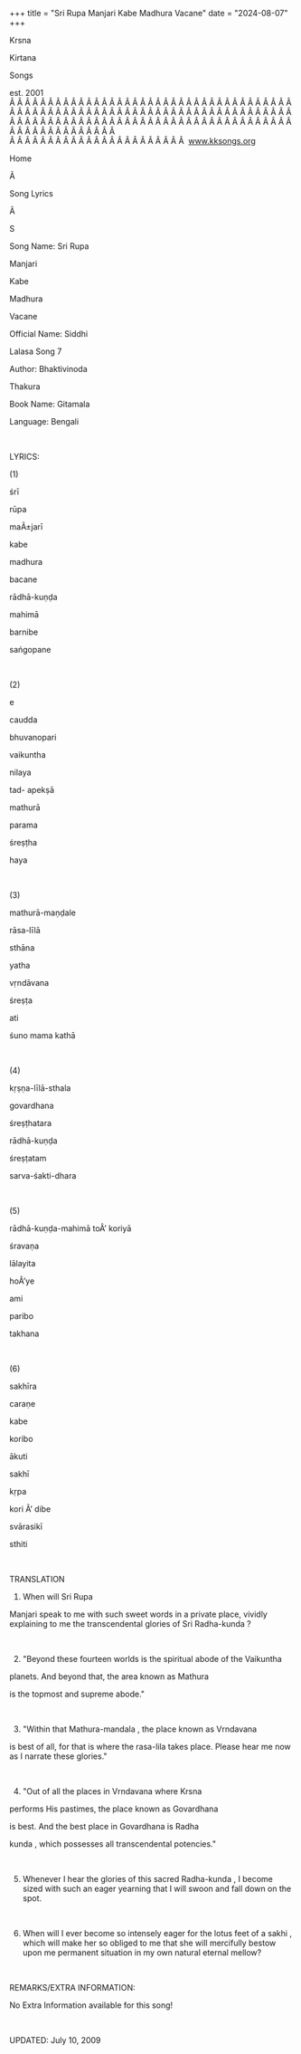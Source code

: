 +++ 
title = "Sri Rupa Manjari Kabe Madhura Vacane"
date = "2024-08-07"
+++

Krsna
 
Kirtana
 
Songs

est. 2001
Â Â Â Â Â Â Â Â Â Â Â Â Â Â Â Â Â Â Â Â Â Â Â Â Â Â Â Â Â Â Â Â Â Â Â Â Â Â Â Â Â Â Â Â Â Â Â Â Â Â Â Â Â Â Â Â Â Â Â Â Â Â Â Â Â Â Â Â Â Â Â Â Â Â Â Â Â Â Â Â Â Â Â Â Â Â Â Â Â Â Â Â Â Â Â Â Â Â Â Â Â Â Â Â Â Â Â Â Â Â Â Â Â Â Â Â Â Â Â Â Â Â Â Â Â  
Â Â Â Â Â Â Â Â Â Â Â Â Â Â Â Â Â Â Â Â Â Â Â  
www.kksongs.org








Home


Ã 
 
Song Lyrics
 
Ã 
 
S


Song Name: Sri 
Rupa
 
Manjari
 
Kabe
 
Madhura


Vacane


Official Name: 
Siddhi
 
Lalasa
 Song 7


Author: 
Bhaktivinoda
 
Thakura


Book Name: 
Gitamala


Language: 
Bengali


 


LYRICS:


(1)


śrī
 
rūpa
 
maÃ±jarī
 
kabe
 
madhura
 
bacane




rādhā-kuṇḍa
 
mahimā
 
barnibe
 
sańgopane


 


(2)


e
 
caudda
 
bhuvanopari
 
vaikuntha
 
nilaya
 


tad-
apekṣā
 
mathurā
 
parama


śreṣṭha
 
haya


 


(3)


mathurā-maṇḍale
 
rāsa-līlā
 
sthāna
 
yatha
 


vṛndāvana
 
śreṣṭa
 
ati
 
śuno
 mama 
kathā


 


(4)


kṛṣṇa-līlā-sthala
 
govardhana
 
śreṣṭhatara
 


rādhā-kuṇḍa
 
śreṣṭatam


sarva-śakti-dhara


 


(5)


rādhā-kuṇḍa-mahimā
 toÂ’ 
koriyā
 
śravaṇa
 


lālayita
 
hoÂ’ye
 
ami


paribo
 
takhana


 


(6)


sakhīra
 
caraṇe
 
kabe
 
koribo
 
ākuti




sakhī
 
kṛpa
 
kori
Â’ 
dibe
 
svārasikī


sthiti


 


TRANSLATION


1) When will Sri 
Rupa
 
Manjari
 speak to me with
such sweet words in a private place, vividly explaining to me the
transcendental glories of Sri 
Radha-kunda
?


 


2) "Beyond these
fourteen worlds is the spiritual abode of the 
Vaikuntha

planets. And beyond that, the area known as 
Mathura

is the topmost and supreme abode."


 


3) "Within that 
Mathura-mandala
, the place known as 
Vrndavana

is best of all, for that is where the 
rasa-lila
 takes
place. Please hear me now as I narrate these glories."


 


4) "Out of all the
places in 
Vrndavana
 where 
Krsna

performs His pastimes, the place known as 
Govardhana

is best. And the best place in 
Govardhana
 is 
Radha
 
kunda
, which possesses all
transcendental potencies."


 


5) Whenever I hear the
glories of this sacred 
Radha-kunda
, I become sized
with such an eager yearning that I will swoon and fall down on the spot.


 


6) When will I ever become
so intensely eager for the lotus feet of a 
sakhi
,
which will make her so obliged to me that she will mercifully bestow upon me
permanent situation in my own natural eternal mellow?


 


REMARKS/EXTRA INFORMATION:


No
Extra Information available for this song!


 


UPDATED:
 July 10, 2009